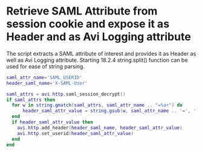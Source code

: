 # Retrieve SAML Attribute from session cookie and expose it as Header and as Avi Logging attribute
The script extracts a SAML attribute of interest and provides it as Header as well as Avi Logging attribute. Starting 18.2.4 string.split() function can be used for ease of string parsing.

```lua
saml_attr_name='SAML_USERID'
header_saml_name='X-SAML-User'

saml_attrs = avi.http.saml_session_decrypt()
if saml_attrs then
  for w in string.gmatch(saml_attrs, saml_attr_name .. "=%a+") do
      header_saml_attr_value = string.gsub(w, saml_attr_name .. '=', '')
  end
  if header_saml_attr_value then
    avi.http.add_header(header_saml_name, header_saml_attr_value)
    avi.http.set_userid(header_saml_attr_value)
  end
end
```
